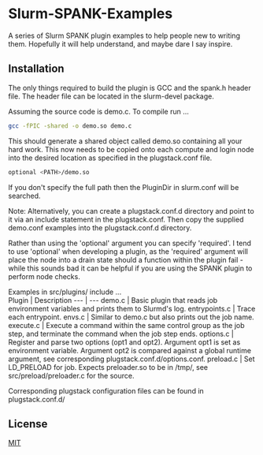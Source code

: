 # Slurm-SPANK-Examples
A series of Slurm SPANK plugin examples to help people new to writing them. Hopefully it will help understand, and maybe dare I say inspire.

## Installation
The only things required to build the plugin is GCC and the spank.h header file. The header file can be located in the slurm-devel package.

Assuming the source code is demo.c. To compile run ...
```bash
gcc -fPIC -shared -o demo.so demo.c
```
This should generate a shared object called demo.so containing all your hard work. This now needs to be copied onto each compute and login node into the desired location as specified in the plugstack.conf file.
```bash
optional <PATH>/demo.so
```
If you don't specify the full path then the PluginDir in slurm.conf will be searched.

Note: Alternatively, you can create a plugstack.conf.d directory and point to it via an include statement in the plugstack.conf. Then copy the supplied demo.conf examples into the plugstack.conf.d directory.

Rather than using the 'optional' argument you can specify 'required'. I tend to use 'optional' when developing a plugin, as the 'required' argument will place the node into a drain state should a function within the plugin fail - while this sounds bad it can be helpful if you are using the SPANK plugin to perform node checks.

Examples in src/plugins/ include ...  
Plugin | Description
--- | ---
demo.c | Basic plugin that reads job environment variables and prints them to Slurmd's log.
entrypoints.c | Trace each entrypoint.
envs.c | Similar to demo.c but also prints out the job name.
execute.c | Execute a command within the same control group as the job step, and terminate the command when the job step ends.
options.c | Register and parse two options (opt1 and opt2). Argument opt1 is set as environment variable. Argument opt2 is compared against a global runtime argument, see corresponding plugstack.conf.d/options.conf.
preload.c | Set LD_PRELOAD for job. Expects preloader.so to be in /tmp/, see src/preload/preloader.c for the source.

Corresponding plugstack configuration files can be found in plugstack.conf.d/

## License
[MIT](https://github.com/UEA-RSCS/Slurm-SPANK-Examples/blob/main/LICENSE)
